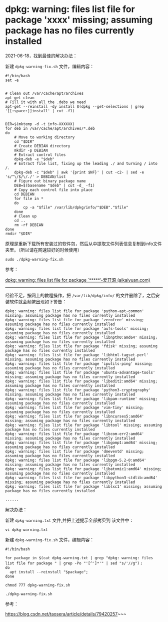 # dpkg: warning: files list file for package 'xxxx' missing; assuming package has no files currently installed

2021-06-18，找到最佳的解决办法：

新建 `dpkg-warning-fix.sh` 文件，编辑内容：

```
#!/bin/bash
set -e


# Clean out /var/cache/apt/archives
apt-get clean
# Fill it with all the .debs we need
apt-get --reinstall -dy install $(dpkg --get-selections | grep '[[:space:]]install' | cut -f1)


DIR=$(mktemp -d -t info-XXXXXX)
for deb in /var/cache/apt/archives/*.deb
do
    # Move to working directory
    cd "$DIR"
    # Create DEBIAN directory
    mkdir -p DEBIAN
    # Extract control files
    dpkg-deb -e "$deb"
    # Extract file list, fixing up the leading ./ and turning / into /.
    dpkg-deb -c "$deb" | awk '{print $NF}' | cut -c2- | sed -e 's/^\/$/\/./' > DEBIAN/list
    # Figure out binary package name
    DEB=$(basename "$deb" | cut -d_ -f1)
    # Copy each control file into place
    cd DEBIAN
    for file in *
    do
        cp -a "$file" /var/lib/dpkg/info/"$DEB"."$file"
    done
    # Clean up
    cd ..
    rm -rf DEBIAN
done
rmdir "$DIR"
```

原理是重新下载所有安装过的软件包，然后从中提取文件列表信息复制到info文件夹里。（所以请在网速较好的时候使用）

```shell
sudo ./dpkg-warning-fix.sh
```



参考：

[dpkg: warning: files list file for package `*****’-爱开源 (aikaiyuan.com)](https://www.aikaiyuan.com/9147.html)



---

经验不足，按网上的教程操作，把 `/var/lib/dpkg/info/` 的文件删除了，之后安装软件就会频繁出现如下警告：

```shell
dpkg: warning: files list file for package 'python-apt-common' missing; assuming package has no files currently installed
dpkg: warning: files list file for package 'zerofree' missing; assuming package has no files currently installed
dpkg: warning: files list file for package 'aufs-tools' missing; assuming package has no files currently installed
dpkg: warning: files list file for package 'libnpth0:amd64' missing; assuming package has no files currently installed
dpkg: warning: files list file for package 'fdisk' missing; assuming package has no files currently installed
dpkg: warning: files list file for package 'libhtml-tagset-perl' missing; assuming package has no files currently installed
dpkg: warning: files list file for package 'iputils-ping' missing; assuming package has no files currently installed
dpkg: warning: files list file for package 'ubuntu-advantage-tools' missing; assuming package has no files currently installed
dpkg: warning: files list file for package 'libedit2:amd64' missing; assuming package has no files currently installed
dpkg: warning: files list file for package 'python3-cryptography' missing; assuming package has no files currently installed
dpkg: warning: files list file for package 'libpam-runtime' missing; assuming package has no files currently installed
dpkg: warning: files list file for package 'vim-tiny' missing; assuming package has no files currently installed
dpkg: warning: files list file for package 'libncurses5:amd64' missing; assuming package has no files currently installed
dpkg: warning: files list file for package 'libtool' missing; assuming package has no files currently installed
dpkg: warning: files list file for package 'libcom-err2:amd64' missing; assuming package has no files currently installed
dpkg: warning: files list file for package 'libgomp1:amd64' missing; assuming package has no files currently installed
dpkg: warning: files list file for package 'dmeventd' missing; assuming package has no files currently installed
dpkg: warning: files list file for package 'libpgm-5.2-0:amd64' missing; assuming package has no files currently installed
dpkg: warning: files list file for package 'libatomic1:amd64' missing; assuming package has no files currently installed
dpkg: warning: files list file for package 'libpython3-stdlib:amd64' missing; assuming package has no files currently installed
dpkg: warning: files list file for package 'liblxc1' missing; assuming package has no files currently installed

......
```



解决办法：

新建 `dpkg-warning.txt` 文件,并把上述提示全部拷贝到 该文件中：

```
vi dpkg-warning.txt
```

新建 `dpkg-warning-fix.sh` 文件，编辑内容：

```shell
#!/bin/bash

for package in $(cat dpkg-warning.txt | grep "dpkg: warning: files list file for package " | grep -Po "'[^']*'" | sed "s/'//g")；
do
  apt install --reinstall "$package";
done
```

```shell
chmod 777 dpkg-warning-fix.sh
```

```shell
./dpkg-warning-fix.sh
```



参考：

https://blog.csdn.net/taosera/article/details/79420257~~~




